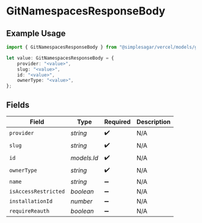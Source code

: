 # GitNamespacesResponseBody

## Example Usage

```typescript
import { GitNamespacesResponseBody } from "@simplesagar/vercel/models/gitnamespacesop.js";

let value: GitNamespacesResponseBody = {
    provider: "<value>",
    slug: "<value>",
    id: "<value>",
    ownerType: "<value>",
};
```

## Fields

| Field                | Type                 | Required             | Description          |
| -------------------- | -------------------- | -------------------- | -------------------- |
| `provider`           | *string*             | :heavy_check_mark:   | N/A                  |
| `slug`               | *string*             | :heavy_check_mark:   | N/A                  |
| `id`                 | *models.Id*          | :heavy_check_mark:   | N/A                  |
| `ownerType`          | *string*             | :heavy_check_mark:   | N/A                  |
| `name`               | *string*             | :heavy_minus_sign:   | N/A                  |
| `isAccessRestricted` | *boolean*            | :heavy_minus_sign:   | N/A                  |
| `installationId`     | *number*             | :heavy_minus_sign:   | N/A                  |
| `requireReauth`      | *boolean*            | :heavy_minus_sign:   | N/A                  |